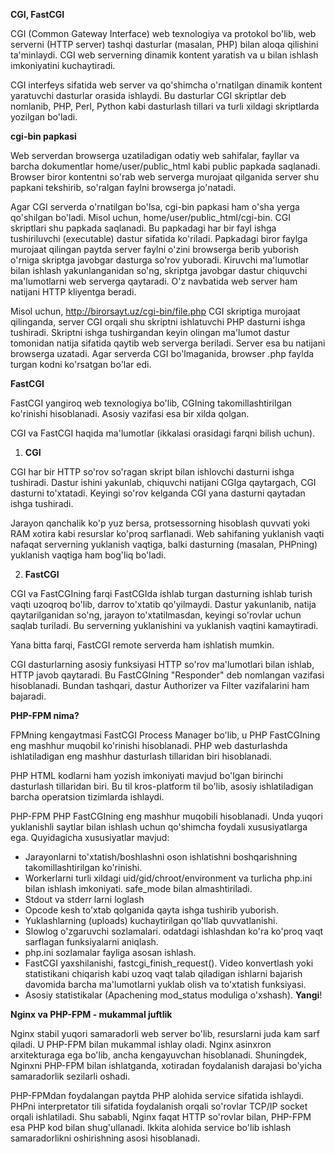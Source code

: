 **CGI, FastCGI**

CGI (Common Gateway Interface) web texnologiya va protokol bo'lib, web serverni (HTTP server) tashqi dasturlar (masalan, PHP) bilan aloqa qilishini ta'minlaydi. CGI web serverning dinamik kontent yaratish va u bilan ishlash imkoniyatini kuchaytiradi.

CGI interfeys sifatida web server va qo'shimcha o'rnatilgan dinamik kontent yaratuvchi dasturlar orasida ishlaydi. Bu dasturlar CGI skriptlar deb nomlanib, PHP, Perl, Python kabi dasturlash tillari va turli xildagi skriptlarda yozilgan bo'ladi.

**cgi-bin papkasi**

Web serverdan browserga uzatiladigan odatiy web sahifalar, fayllar va barcha dokumentlar home/user/public_html kabi public papkada saqlanadi. Browser biror kontentni so'rab web serverga murojaat qilganida server shu papkani tekshirib, so'ralgan faylni browserga jo'natadi.

Agar CGI serverda o'rnatilgan bo'lsa, cgi-bin papkasi ham o'sha yerga qo'shilgan bo'ladi. Misol uchun, home/user/public_html/cgi-bin. CGI skriptlari shu papkada saqlanadi. Bu papkadagi har bir fayl ishga tushiriluvchi (executable) dastur sifatida ko'riladi. Papkadagi biror faylga murojaat qilingan paytda server faylni o'zini browserga berib yuborish o'rniga skriptga javobgar dasturga so'rov yuboradi. Kiruvchi ma'lumotlar bilan ishlash yakunlanganidan so'ng, skriptga javobgar dastur chiquvchi ma'lumotlarni web serverga qaytaradi. O'z navbatida web server ham natijani HTTP kliyentga beradi.

Misol uchun, http://birorsayt.uz/cgi-bin/file.php CGI skriptiga murojaat qilinganda, server CGI orqali shu skriptni ishlatuvchi PHP dasturni ishga tushiradi. Skriptni ishga tushirgandan keyin olingan ma'lumot dastur tomonidan natija sifatida qaytib web serverga beriladi. Server esa bu natijani browserga uzatadi. Agar serverda CGI bo'lmaganida, browser .php faylda turgan kodni ko'rsatgan bo'lar edi.

**FastCGI**

FastCGI yangiroq web texnologiya bo'lib, CGIning takomillashtirilgan ko'rinishi hisoblanadi. Asosiy vazifasi esa bir xilda qolgan.

CGI va FastCGI haqida ma'lumotlar (ikkalasi orasidagi farqni bilish uchun).

1. **CGI**

CGI har bir HTTP so'rov so'ragan skript bilan ishlovchi dasturni ishga tushiradi. Dastur ishini yakunlab, chiquvchi natijani CGIga qaytargach, CGI dasturni to'xtatadi. Keyingi so'rov kelganda CGI yana dasturni qaytadan ishga tushiradi.

Jarayon qanchalik ko'p yuz bersa, protsessorning hisoblash quvvati yoki RAM xotira kabi resurslar ko'proq sarflanadi. Web sahifaning yuklanish vaqti nafaqat serverning yuklanish vaqtiga, balki dasturning (masalan, PHPning) yuklanish vaqtiga ham bog'liq bo'ladi.

2. **FastCGI**

CGI va FastCGIning farqi FastCGIda ishlab turgan dasturning ishlab turish vaqti uzoqroq bo'lib, darrov to'xtatib qo'yilmaydi. Dastur yakunlanib, natija qaytarilganidan so'ng, jarayon to'xtatilmasdan, keyingi so'rovlar uchun saqlab turiladi. Bu serverning yuklanishini va yuklanish vaqtini kamaytiradi.

Yana bitta farqi, FastCGI remote serverda ham ishlatish mumkin.

CGI dasturlarning asosiy funksiyasi HTTP so'rov ma'lumotlari bilan ishlab, HTTP javob qaytaradi. Bu FastCGIning "Responder" deb nomlangan vazifasi hisoblanadi. Bundan tashqari, dastur Authorizer va Filter vazifalarini ham bajaradi.

**PHP-FPM nima?**

FPMning kengaytmasi FastCGI Process Manager bo'lib, u PHP FastCGIning eng mashhur muqobil ko'rinishi hisoblanadi. PHP web dasturlashda ishlatiladigan eng mashhur dasturlash tillaridan biri hisoblanadi.

PHP HTML kodlarni ham yozish imkoniyati mavjud bo'lgan birinchi dasturlash tillaridan biri. Bu til kros-platform til bo'lib, asosiy ishlatiladigan barcha operatsion tizimlarda ishlaydi.

PHP-FPM PHP FastCGIning eng mashhur muqobili hisoblanadi. Unda yuqori yuklanishli saytlar bilan ishlash uchun qo'shimcha foydali xususiyatlarga ega. Quyidagicha xususiyatlar mavjud:

* Jarayonlarni to'xtatish/boshlashni oson ishlatishni boshqarishning takomillashtirilgan ko'rinishi.
* Workerlarni turli xildagi uid/gid/chroot/environment va turlicha php.ini bilan ishlash imkoniyati. safe_mode bilan almashtiriladi.
* Stdout va stderr larni loglash
* Opcode kesh to'xtab qolganida qayta ishga tushirib yuborish.
* Yuklashlarning (uploads) kuchaytirilgan qo'llab quvvatlanishi.
* Slowlog o'zgaruvchi sozlamalari. odatdagi ishlashdan ko'ra ko'proq vaqt sarflagan funksiyalarni aniqlash.
* php.ini sozlamalar fayliga asosan ishlash.
* FastCGI yaxshilanishi, fastcgi_finish_request(). Video konvertlash yoki statistikani chiqarish kabi uzoq vaqt talab qiladigan ishlarni bajarish davomida barcha ma'lumotlarni yuklab olish va to'xtatish funksiyasi.
* Asosiy statistikalar (Apachening mod_status moduliga o'xshash). **Yangi**!

**Nginx va PHP-FPM - mukammal juftlik**

Nginx stabil yuqori samaradorli web server bo'lib, resurslarni juda kam sarf qiladi. U PHP-FPM bilan mukammal ishlay oladi. Nginx asinxron arxitekturaga ega bo'lib, ancha kengayuvchan hisoblanadi. Shuningdek, Nginxni PHP-FPM bilan ishlatganda, xotiradan foydalanish darajasi bo'yicha samaradorlik sezilarli oshadi.

PHP-FPMdan foydalangan paytda PHP alohida service sifatida ishlaydi. PHPni interpretator tili sifatida foydalanish orqali so'rovlar TCP/IP socket orqali ishlatiladi. Shu sababli, Nginx faqat HTTP so'rovlar bilan, PHP-FPM esa PHP kod bilan shug'ullanadi. Ikkita alohida service bo'lib ishlash samaradorlikni oshirishning asosi hisoblanadi.
